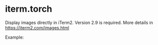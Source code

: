 iterm.torch
===========

Display images directly in iTerm2. Version 2.9 is required.
More details in https://iterm2.com/images.html

Example:


